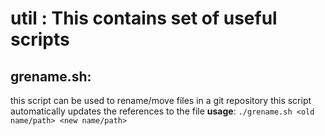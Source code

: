 util : This contains set of useful scripts
===
grename.sh:
---
this script can be used to rename/move files in a git repository
this script automatically updates the references to the file
**usage**: ```./grename.sh <old name/path> <new name/path>```

